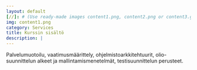 ```yaml
---
layout: default
[//]: # (Use ready-made images content1.png, content2.png or content3.gif or upload your own image to img\services folder, image width recommendation 900px)
img: content1.png
category: Services
title: Kurssin sisältö
description: |
---
```

  Palvelumuotoilu, vaatimusmäärittely, ohjelmistoarkkitehtuurit, olio-suunnittelun alkeet ja mallintamismenetelmät, testisuunnittelun perusteet.